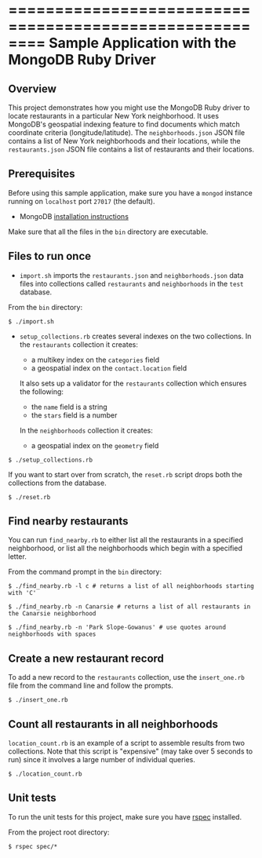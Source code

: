 ========================================================
Sample Application with the MongoDB Ruby Driver
========================================================

Overview
--------

This project demonstrates how you might use the MongoDB Ruby driver
to locate restaurants in a particular New York neighborhood. It uses
MongoDB's geospatial indexing feature to find documents which match
coordinate criteria (longitude/latitude). The ``neighborhoods.json``
JSON file contains a list of New York neighborhoods and their
locations, while the ``restaurants.json`` JSON file contains a list
of restaurants and their locations.

Prerequisites
-------------

Before using this sample application, make sure you have a ``mongod``
instance running on ``localhost`` port ``27017`` (the default).
- MongoDB [installation instructions](https://docs.mongodb.com/manual/installation/)

Make sure that all the files in the ``bin`` directory are executable.

Files to run once
-----------------

- ``import.sh`` imports the ``restaurants.json`` and
  ``neighborhoods.json`` data files into
  collections called ``restaurants`` and ``neighborhoods``
  in the ``test`` database.
  
From the ``bin`` directory:
```
$ ./import.sh
```

- ``setup_collections.rb`` creates several indexes on the two
  collections. In the ``restaurants`` collection it creates:
  - a multikey index on the ``categories`` field
  - a geospatial index on the ``contact.location`` field
 
  It also sets up a validator for the ``restaurants``
  collection which ensures the following:
 
  - the ``name`` field is a string
  - the ``stars`` field is a number
  
  In the ``neighborhoods`` collection it creates:
  - a geospatial index on the ``geometry`` field

```
$ ./setup_collections.rb
```

If you want to start over from scratch, the ``reset.rb`` script drops
both the collections from the database.

```
$ ./reset.rb
```

Find nearby restaurants
-----------------------

You can run ``find_nearby.rb`` to either list all the restaurants in
a specified neighborhood, or list all the neighborhoods which begin
with a specified letter.

From the command prompt in the ``bin`` directory:

```
$ ./find_nearby.rb -l c # returns a list of all neighborhoods starting with 'C'

$ ./find_nearby.rb -n Canarsie # returns a list of all restaurants in the Canarsie neighborhood

$ ./find_nearby.rb -n 'Park Slope-Gowanus' # use quotes around neighborhoods with spaces
```

Create a new restaurant record
------------------------------

To add a new record to the ``restaurants`` collection, use the
``insert_one.rb`` file from the command line and follow the prompts.

```
$ ./insert_one.rb 
```

Count all restaurants in all neighborhoods
------------------------------------------

``location_count.rb`` is an example of a script to assemble results
from two collections. Note that this script is "expensive" (may take
over 5 seconds to run) since it involves a large number of individual
queries.

```
$ ./location_count.rb
```

Unit tests
----------

To run the unit tests for this project, make sure you have
[rspec](https://www.relishapp.com/rspec) installed.

From the project root directory:
```
$ rspec spec/*
```